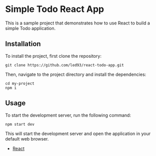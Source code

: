 # Simple Todo React App
This is a sample project that demonstrates how to use React to build a simple Todo application.

## Installation
To install the project, first clone the repository: 
```
git clone https://github.com/led93/react-todo-app.git
```

Then, navigate to the project directory and install the dependencies:
```
cd my-project
npm i
```

## Usage
To start the development server, run the following command:
```
npm start dev
```

This will start the development server and open the application in your default web browser.

- [React](https://reactjs.org/)
